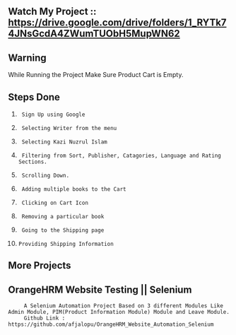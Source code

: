 ## Watch My Project :: https://drive.google.com/drive/folders/1_RYTk74JNsGcdA4ZWumTUObH5MupWN62


## Warning 
   While Running the Project Make Sure Product Cart is Empty.

## Steps Done
1.      Sign Up using Google
2.      Selecting Writer from the menu
3.      Selecting Kazi Nuzrul Islam
4.      Filtering from Sort, Publisher, Catagories, Language and Rating Sections.
5.      Scrolling Down.
6.      Adding multiple books to the Cart
7.      Clicking on Cart Icon
8.      Removing a particular book
9.      Going to the Shipping page
10.     Providing Shipping Information

## More Projects
## OrangeHRM Website Testing  || Selenium
         A Selenium Automation Project Based on 3 different Modules Like Admin Module, PIM(Product Information Module) Module and Leave Module. 
         Github Link : https://github.com/afjalopu/OrangeHRM_Website_Automation_Selenium
